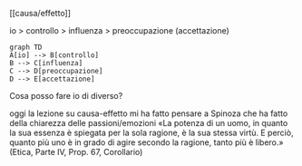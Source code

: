 [[causa/effetto]]

io > controllo > influenza > preoccupazione (accettazione)

```mermaid
graph TD
A[io] --> B[controllo]
B --> C[influenza]
C --> D[preoccupazione]
D --> E[accettazione]
```

Cosa posso fare io di diverso?

oggi la lezione su causa-effetto mi ha fatto pensare a Spinoza che ha fatto della chiarezza delle passioni/emozioni 
«La potenza di un uomo, in quanto la sua essenza è spiegata per la sola ragione, è la sua stessa virtù. E perciò, quanto più uno è in grado di agire secondo la ragione, tanto più è libero.» (Etica, Parte IV, Prop. 67, Corollario)